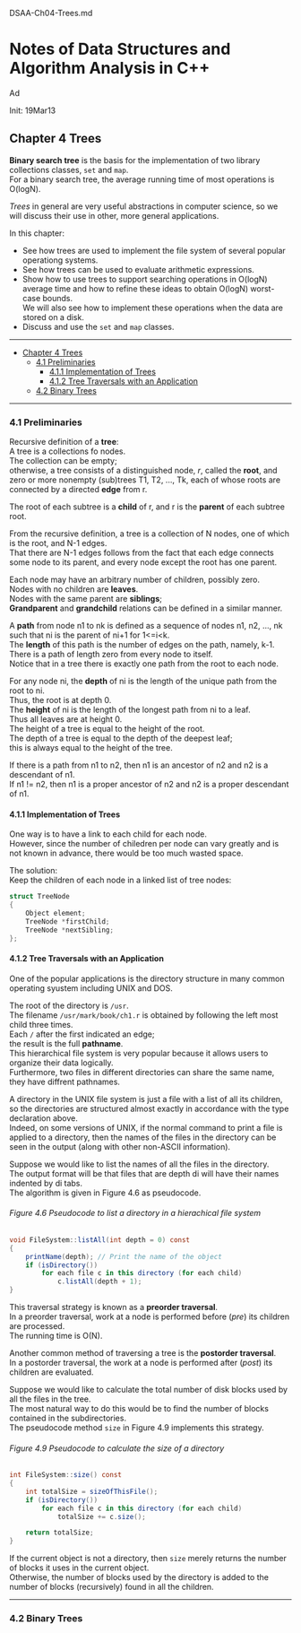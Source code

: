 DSAA-Ch04-Trees.md


Notes of Data Structures and Algorithm Analysis in C++
================================================================================

Ad  
<ar><r>

Init: 19Mar13


Chapter 4 Trees
--------------------------------------------------------------------------------


**Binary search tree** is the basis for the implementation of two library collections classes, `set` and `map`.  
For a binary search tree, the average running time of most operations is O(logN).

*Trees* in general are very useful abstractions in computer science, so we will discuss their use in other, more general applications.

In this chapter:

- See how trees are used to implement the file system of several popular operationg systems.
- See how trees can be used to evaluate arithmetic expressions.
- Show how to use trees to support searching operations in O(logN) average time and how to refine these ideas to obtain O(logN) worst-case bounds.  
  We will also see how to implement these operations when the data are stored on a disk.
- Discuss and use the `set` and `map` classes.


--------------------------------------------------------------------------------


- [Chapter 4 Trees](#chapter-4-trees)
  - [4.1 Preliminaries](#41-preliminaries)
    - [4.1.1 Implementation of Trees](#411-implementation-of-trees)
    - [4.1.2 Tree Traversals with an Application](#412-tree-traversals-with-an-application)
  - [4.2 Binary Trees](#42-binary-trees)


--------------------------------------------------------------------------------


### 4.1 Preliminaries

Recursive definition of a **tree**:  
A tree is a collections fo nodes.  
The collection can be empty;  
otherwise, a tree consists of a distinguished node, *r*, called the **root**, and zero or more nonempty (sub)trees T1, T2, ..., Tk, each of whose roots are connected by a directed **edge** from r.

The root of each subtree is a **child** of r, and r is the **parent** of each subtree root.

From the recursive definition, a tree is a collection of N nodes, one of which is the root, and N-1 edges.  
That there are N-1 edges follows from the fact that each edge connects some node to its parent, and every node except the root has one parent.

Each node may have an arbitrary number of children, possibly zero.  
Nodes with no children are **leaves**.  
Nodes with the same parent are **siblings**;  
**Grandparent** and **grandchild** relations can be defined in a similar manner.

A **path** from node n1 to nk is defined as a sequence of nodes n1, n2, ..., nk such that ni is the parent of ni+1 for 1<=i<k.  
The **length** of this path is the number of edges on the path, namely, k-1.  
There is a path of length zero from every node to itself.  
Notice that in a tree there is exactly one path from the root to each node.

For any node ni, the **depth** of ni is the length of the unique path from the root to ni.  
Thus, the root is at depth 0.  
The **height** of ni is the length of the longest path from ni to a leaf.  
Thus all leaves are at height 0.  
The height of a tree is equal to the height of the root.  
The depth of a tree is equal to the depth of the deepest leaf;  
this is always equal to the height of the tree.

If there is a path from n1 to n2, then n1 is an ancestor of n2 and n2 is a descendant of n1.  
If n1 != n2, then n1 is a proper ancestor of n2 and n2 is a proper descendant of n1.


#### 4.1.1 Implementation of Trees

One way is to have a link to each child for each node.  
However, since the number of chiledren per node can vary greatly and is not known in advance, there would be too much wasted space.

The solution:  
Keep the children of each node in a linked list of tree nodes:

```cs
struct TreeNode
{
    Object element;
    TreeNode *firstChild;
    TreeNode *nextSibling;
};
```


#### 4.1.2 Tree Traversals with an Application

One of the popular applications is the directory structure in many common operating syustem including UNIX and DOS.

The root of the directory is `/usr`.  
The filename  `/usr/mark/book/ch1.r` is obtained by following the left most child three times.  
Each `/` after the first indicated an edge;  
the result is the full **pathname**.  
This hierarchical file system is very popular because it allows users to organize their data logically.  
Furthermore, two files in different directories can share the same name, they have diffrent pathnames.

A directory in the UNIX file system is just a file with a list of all its children, so the directories are structured almost exactly in accordance with the type declaration above.  
Indeed, on some versions of UNIX, if the normal command to print a file is applied to a directory, then the names of the files in the directory can be seen in the output (along with other non-ASCII information).

Suppose we would like to list the names of all the files in the directory.  
The output format will be that files that are depth di will have their names indented by di tabs.  
The algorithm is given in Figure 4.6 as pseudocode.


###### Figure 4.6 Pseudocode to list a directory in a hierachical file system

```cs
void FileSystem::listAll(int depth = 0) const
{
    printName(depth); // Print the name of the object
    if (isDirectory())
        for each file c in this directory (for each child)
            c.listAll(depth + 1);
}
```

This traversal strategy is known as a **preorder traversal**.  
In a preorder traversal, work at a node is performed before (*pre*) its children are processed.  
The running time is O(N).

Another common method of traversing a tree is the **postorder traversal**.  
In a postorder traversal, the work at a node is performed after (*post*) its children are evaluated.

Suppose we would like to calculate the total number of disk blocks used by all the files in the tree.  
The most natural way to do this would be to find the number of blocks contained in the subdirectories.  
The pseudocode method `size` in Figure 4.9 implements this strategy.


###### Figure 4.9 Pseudocode to calculate the size of a directory

```cs
int FileSystem::size() const
{
    int totalSize = sizeOfThisFile();
    if (isDirectory())
        for each file c in this directory (for each child)
            totalSize += c.size();

    return totalSize;
}
```

If the current object is not a directory, then `size` merely returns the number of blocks it uses in the current object.  
Otherwise, the number of blocks used by the directory is added to the number of blocks (recursively) found in all the children.


--------------------------------------------------------------------------------


### 4.2 Binary Trees


